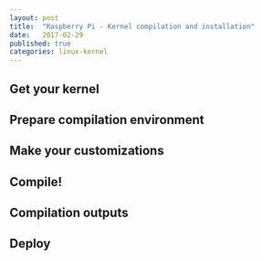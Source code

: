```yaml
---
layout: post
title:  "Raspberry Pi - Kernel compilation and installation"
date:   2017-02-29
published: true
categories: linux-kernel
---
```


## Get your kernel

## Prepare compilation environment

## Make your customizations

## Compile!

## Compilation outputs

## Deploy

